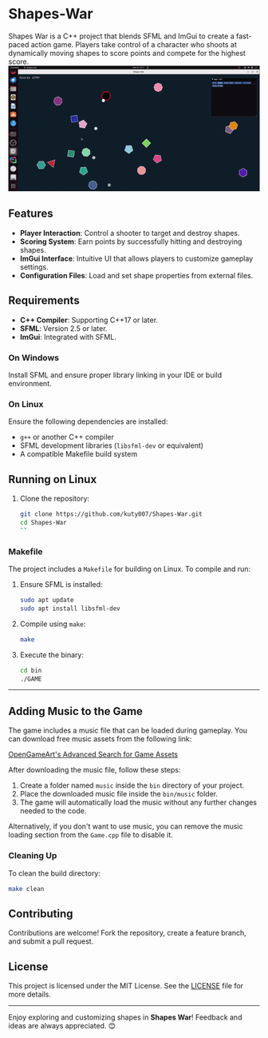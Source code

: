 # Shapes-War
Shapes War is a C++ project that blends SFML and ImGui to create a fast-paced action game. Players take control of a character who shoots at dynamically moving shapes to score points and compete for the highest score.
[![Demo Video](./Demo%20video/gif.gif)](./Demo%20video/game.mp4)





## Features

- **Player Interaction**: Control a shooter to target and destroy shapes.
- **Scoring System**: Earn points by successfully hitting and destroying shapes.
- **ImGui Interface**: Intuitive UI that allows players to customize gameplay settings.
- **Configuration Files**: Load and set shape properties from external files.
## Requirements
- **C++ Compiler**: Supporting C++17 or later.
- **SFML**: Version 2.5 or later.
- **ImGui**: Integrated with SFML.

### On Windows
Install SFML and ensure proper library linking in your IDE or build environment.

### On Linux
Ensure the following dependencies are installed:
- `g++` or another C++ compiler
- SFML development libraries (`libsfml-dev` or equivalent)
- A compatible Makefile build system

## Running on Linux
1. Clone the repository:
   ```bash
   git clone https://github.com/kuty007/Shapes-War.git
   cd Shapes-War
   ``
### Makefile
The project includes a `Makefile` for building on Linux. To compile and run:
1. Ensure SFML is installed:
   ```bash
   sudo apt update
   sudo apt install libsfml-dev
   ```
2. Compile using `make`:
   ```bash
   make
   ```
3. Execute the binary:
   ```bash
   cd bin
   ./GAME
   ```


---

## Adding Music to the Game

The game includes a music file that can be loaded during gameplay. You can download free music assets from the following link:

[OpenGameArt's Advanced Search for Game Assets](https://opengameart.org/art-search-advanced?keys=sample&title=&field_art_tags_tid_op=or&field_art_tags_tid=&name=&field_art_type_tid%5B%5D=9&field_art_type_tid%5B%5D=10&field_art_type_tid%5B%5D=7273&field_art_type_tid%5B%5D=14&field_art_type_tid%5B%5D=12&field_art_type_tid%5B%5D=13&field_art_type_tid%5B%5D=11&sort_by=score&sort_order=DESC&items_per_page=24&Collection=)

After downloading the music file, follow these steps:

1. Create a folder named `music` inside the `bin` directory of your project.
2. Place the downloaded music file inside the `bin/music` folder.
3. The game will automatically load the music without any further changes needed to the code.

Alternatively, if you don't want to use music, you can remove the music loading section from the `Game.cpp` file to disable it.

### Cleaning Up
To clean the build directory:
```bash
make clean
```
## Contributing

Contributions are welcome! Fork the repository, create a feature branch, and submit a pull request.

## License

This project is licensed under the MIT License. See the [LICENSE](LICENSE) file for more details.

---

Enjoy exploring and customizing shapes in **Shapes War**! Feedback and ideas are always appreciated. 😊
